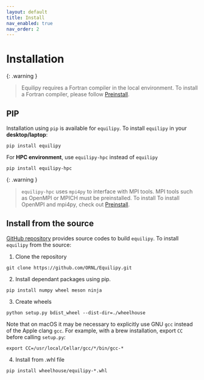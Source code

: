 ```yaml
---
layout: default
title: Install
nav_enabled: true
nav_order: 2
---
```


# Installation

{: .warning }
> Equilipy requires a Fortran compiler in the local environment. To install a Fortran compiler, please follow [Preinstall][preinstall].

## PIP
Installation using `pip` is available for `equilipy`. 
To install `equilipy` in your **desktop/laptop**:
```
pip install equilipy
```

For **HPC environment**, use `equilipy-hpc` instead of `equilipy`
```
pip install equilipy-hpc
```

{: .warning }
> `equilipy-hpc` uses `mpi4py` to interface with MPI tools. MPI tools such as OpenMPI or MPICH must be preinstalled. To install To install OpenMPI and mpi4py, check out [Preinstall][preinstall].

## Install from the source
[GitHub repository][equilipy] provides source codes to build `equilipy`.
To install `equilipy` from the source:
1. Clone the repository
```
git clone https://github.com/ORNL/Equilipy.git
```
2. Install dependant packages using pip.
```
pip install numpy wheel meson ninja
```
3. Create wheels
```
python setup.py bdist_wheel --dist-dir=./wheelhouse
```
Note that on macOS it may be necessary to explicitly use GNU `gcc` instead of the Apple clang `gcc`. For example, with a brew installation, export `CC` before calling `setup.py`:
```
export CC=/usr/local/Cellar/gcc/*/bin/gcc-*
```
4. Install from .whl file
```
pip install wheelhouse/equilipy-*.whl
```

[preinstall]: https://github.com/ORNL/Equilipy/blob/main/docs/preinstall.md
[equilipy]: https://github.com/ORNL/Equilipy
